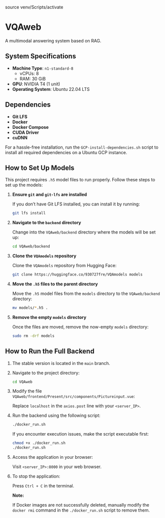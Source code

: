 source venv/Scripts/activate   

# VQAweb

A multimodal answering system based on RAG.

## System Specifications

- **Machine Type**: `n1-standard-8`
    - vCPUs: 8
    - RAM: 30 GiB
- **GPU**: NVIDIA T4 (1 unit)
- **Operating System**: Ubuntu 22.04 LTS

## Dependencies

- **Git LFS**
- **Docker**
- **Docker Compose**
- **CUDA Driver**
- **cuDNN**

For a hassle-free installation, run the `GCP-install-dependencies.sh` script to install all required dependencies on a Ubuntu GCP instance.

## How to Set Up Models

This project requires `.h5` model files to run properly. Follow these steps to set up the models:

1. **Ensure `git` and `git-lfs` are installed**
    
    If you don’t have Git LFS installed, you can install it by running:
    
    ```bash
    git lfs install
    ```
    
2. **Navigate to the `backend` directory**
    
    Change into the `VQAweb/backend` directory where the models will be set up:
    
    ```bash
    cd VQAweb/backend
    ```
    
3. **Clone the `VQAmodels` repository**
    
    Clone the `VQAmodels` repository from Hugging Face:
    
    ```bash
    git clone https://huggingface.co/930727fre/VQAmodels models
    ```
    
4. **Move the `.h5` files to the parent directory**
    
    Move the `.h5` model files from the `models` directory to the `VQAweb/backend` directory:
    
    ```bash
    mv models/*.h5 .
    ```
    
5. **Remove the empty `models` directory**
    
    Once the files are moved, remove the now-empty `models` directory:
    
    ```bash
    sudo rm -drf models
    ```
    

## How to Run the Full Backend

1. The stable version is located in the `main` branch.
2. Navigate to the project directory:
    
    ```bash
    cd VQAweb
    
    ```
    
3. Modify the file `VQAweb/frontend/Present/src/components/Pictureinput.vue`:
    
    Replace `localhost` in the `axios.post` line with your `<server_IP>`.
    
4. Run the backend using the following script:
    
    ```bash
    ./docker_run.sh
    
    ```
    
    If you encounter execution issues, make the script executable first:
    
    ```bash
    chmod +x ./docker_run.sh
    ./docker_run.sh
    
    ```
    
5. Access the application in your browser:
    
    Visit `<server_IP>:8000` in your web browser.
    
6. To stop the application:
    
    Press `Ctrl + C` in the terminal.
    
    **Note:**
    
    If Docker images are not successfully deleted, manually modify the `docker rmi` command in the `./docker_run.sh` script to remove them.
